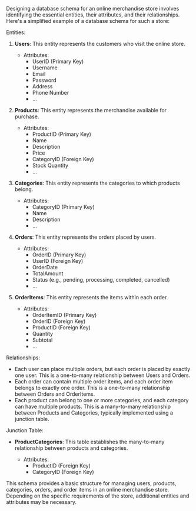 Designing a database schema for an online merchandise store involves identifying the essential entities, their attributes, and their relationships. Here's a simplified example of a database schema for such a store:

Entities:

1. **Users**: This entity represents the customers who visit the online store.

   - Attributes:
     - UserID (Primary Key)
     - Username
     - Email
     - Password
     - Address
     - Phone Number
     - ...

2. **Products**: This entity represents the merchandise available for purchase.

   - Attributes:
     - ProductID (Primary Key)
     - Name
     - Description
     - Price
     - CategoryID (Foreign Key)
     - Stock Quantity
     - ...

3. **Categories**: This entity represents the categories to which products belong.

   - Attributes:
     - CategoryID (Primary Key)
     - Name
     - Description
     - ...

4. **Orders**: This entity represents the orders placed by users.

   - Attributes:
     - OrderID (Primary Key)
     - UserID (Foreign Key)
     - OrderDate
     - TotalAmount
     - Status (e.g., pending, processing, completed, cancelled)
     - ...

5. **OrderItems**: This entity represents the items within each order.

   - Attributes:
     - OrderItemID (Primary Key)
     - OrderID (Foreign Key)
     - ProductID (Foreign Key)
     - Quantity
     - Subtotal
     - ...

Relationships:

- Each user can place multiple orders, but each order is placed by exactly one user. This is a one-to-many relationship between Users and Orders.
- Each order can contain multiple order items, and each order item belongs to exactly one order. This is a one-to-many relationship between Orders and OrderItems.
- Each product can belong to one or more categories, and each category can have multiple products. This is a many-to-many relationship between Products and Categories, typically implemented using a junction table.

Junction Table:

- **ProductCategories**: This table establishes the many-to-many relationship between products and categories.

  - Attributes:
    - ProductID (Foreign Key)
    - CategoryID (Foreign Key)

This schema provides a basic structure for managing users, products, categories, orders, and order items in an online merchandise store. Depending on the specific requirements of the store, additional entities and attributes may be necessary.
